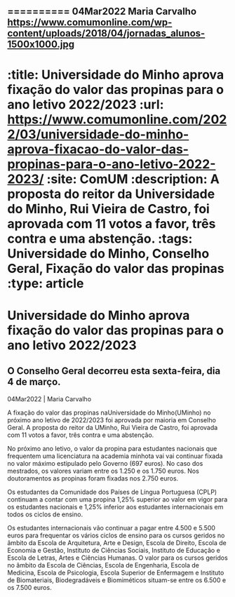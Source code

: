 
==========
04Mar2022
Maria Carvalho
https://www.comumonline.com/wp-content/uploads/2018/04/jornadas_alunos-1500x1000.jpg
---
:title: Universidade do Minho aprova fixação do valor das propinas para o ano letivo 2022/2023
:url: https://www.comumonline.com/2022/03/universidade-do-minho-aprova-fixacao-do-valor-das-propinas-para-o-ano-letivo-2022-2023/
:site: ComUM
:description: A proposta do reitor da Universidade do Minho, Rui Vieira de Castro, foi aprovada com 11 votos a favor, três contra e uma abstenção.
:tags: Universidade do Minho, Conselho Geral, Fixação do valor das propinas
:type: article
==========


# **Universidade do Minho aprova fixação do valor das propinas para o ano letivo 2022/2023**

## O Conselho Geral decorreu esta sexta-feira, dia 4 de março.

04Mar2022 | Maria Carvalho

A fixação do valor das propinas naUniversidade do Minho(UMinho) no próximo ano letivo de 2022/2023 foi aprovada por maioria em Conselho Geral. A proposta do reitor da UMinho, Rui Vieira de Castro, foi aprovada com 11 votos a favor, três contra e uma abstenção.

No próximo ano letivo, o valor da propina para estudantes nacionais que frequentem uma licenciatura na academia minhota vai vai continuar fixada no valor máximo estipulado pelo Governo (697 euros). No caso dos mestrados, os valores variam entre os 1.250 e os 1.750 euros. Nos doutoramentos as propinas foram fixadas nos 2.750 euros.

Os estudantes da Comunidade dos Países de Língua Portuguesa (CPLP) continuam a contar com uma propina 1,25% superior ao valor em vigor para os estudantes nacionais e 1,25% inferior aos estudantes internacionais em todos os ciclos de ensino.

Os estudantes internacionais vão continuar a pagar entre 4.500 e 5.500 euros para frequentar os vários ciclos de ensino para os cursos geridos no âmbito da Escola de Arquitetura, Arte e Design, Escola de Direito, Escola de Economia e Gestão, Instituto de Ciências Sociais, Instituto de Educação e Escola de Letras, Artes e Ciências Humanas. O valor para os cursos geridos no âmbito da Escola de Ciências, Escola de Engenharia, Escola de Medicina, Escola de Psicologia, Escola Superior de Enfermagem e Instituto de Biomateriais, Biodegradáveis e Biomiméticos situam-se entre os 6.500 e os 7.500 euros.

